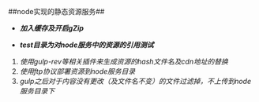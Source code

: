 ##node实现的静态资源服务##

- ***加入缓存及开启gZip***

- ***test目录为对node服务中的资源的引用测试***

 1. *使用gulp-rev等相关插件来生成资源的hash文件名及cdn地址的替换*
 2. *使用ftp协议部署资源到node服务目录*
 3. *gulp之后对于内容没有更改（及文件名不变）的文件过滤掉，不上传到node服务目录下*
 

